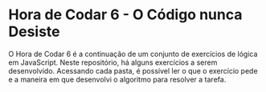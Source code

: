 # Hora de Codar 6 - O Código nunca Desiste

O Hora de Codar 6 é a continuação de um conjunto de exercícios de lógica em JavaScript. Neste repositório, há alguns exercícios a serem desenvolvido. Acessando cada pasta, é possível ler o que o exercício pede e a maneira em que desenvolvi o algoritmo para resolver a tarefa.